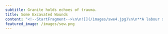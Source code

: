 ```yaml
---
subtitle: Granite holds echoes of trauma.
title: Some Excavated Wounds
content: "<!--StartFragment-->\n\n![](/images/swe4.jpg)\n\n**A labour sim. Content warning for dark themes, and flashing lights.**\n\n<a href=\"https://sandgardeners.itch.io/some-excavated-ruins\" class=\"button button--large\">Itch.io</a>\n\nDevon, England, is a root site of deep cultural trauma; the legacy of colonialism, slavery, and the systematic exploitation of workers and the land. You could say the whole place has been built on top of this exploitation, tunnels wound the landscape, many uncharted, unknown, and harbouring dark secrets.\n\nIn geological time, the Devonian period was the time in which granite was formed by molten rock.\n\nGranite was mined in Devon and used to construct Dartmoor prison by French and American prisoners of war. The prison has not renewed its funding contract with the government and is pending closure.\n\nThe Stone Tape Theory is a way to explain hauntings: the energy present in moments of trauma is so great that it is absorbed by the surrounding rock... recorded like tape... awaiting playback under certain circumstances...\n\nWhat do we use to record trauma and play it back? What memories of enslavement do these objects harbour?\n\n\n> “The confrontation is energy draining after all, but necessary for the healing process. Even when we are just staring in the void at the end.\" - [Sebastian Standke](https://game-curator.com/jams/ludum-dare-45-some-excavated-wounds/)\n\n\n<div class=\"gallery\" data-columns=\"3\">\n\t<img src=\"/images/swe1.jpg\">\n\t<img src=\"/images/swe2.jpg\">\n\t<img src=\"/images/swe3.jpg\">\n\t<img src=\"/images/swe4.jpg\">\n</div>\n\n[*Gameplay video by Sebastian Standke*](https://game-curator.com)\n<iframe width=\"560\" height=\"315\" src=\"https://www.youtube.com/embed/xGKUHb0gl1M\" frameborder=\"0\" allow=\"accelerometer; autoplay; encrypted-media; gyroscope; picture-in-picture\" allowfullscreen></iframe>\n\n\n<!--EndFragment-->"
featured_image: /images/sew.png
---
```


